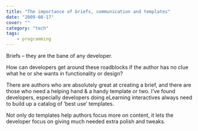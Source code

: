 ```yaml
---
title: "The importance of briefs, communication and templates"
date: "2009-08-17"
cover: ""
category: "tech"
tags:
    - programming
---
```


Briefs – they are the bane of any developer.

How can developers get around these roadblocks if the author has no clue what he or she wants in functionality or design?

There are authors who are absolutely great at creating a brief, and there are those who need a helping hand & a handy template or two. I’ve found developers, especially developers doing eLearning interactives always need to build up a catalog of ‘best use’ templates.

Not only do templates help authors focus more on content, it lets the developer focus on giving much needed extra polish and tweaks.

